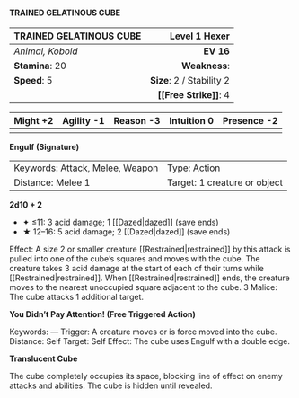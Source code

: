 #### TRAINED GELATINOUS CUBE

| TRAINED GELATINOUS CUBE |         **Level 1 Hexer** |
| :---------------------- | ------------------------: |
| *Animal, Kobold*        |                 **EV 16** |
| **Stamina**: 20         |             **Weakness**: |
| **Speed**: 5            | **Size**: 2 / Stability 2 |
|                         |    **[[Free Strike]]**: 4 |

| **Might** +2 | **Agility** -1 | **Reason** -3 | **Intuition** 0 | **Presence** -2 |
| ------------ | -------------- | ------------- | --------------- | --------------- |
|              |                |               |                 |                 |

**Engulf (Signature)**

|                                 |                              |
| :------------------------------ | :--------------------------- |
| Keywords: Attack, Melee, Weapon | Type: Action                 |
| Distance: Melee 1               | Target: 1 creature or object |

**2d10 + 2**

- ✦ ≤11: 3 acid damage; 1 [[Dazed|dazed]] (save ends)
- ★ 12–16: 5 acid damage; 2 [[Dazed|dazed]] (save ends)

Effect: A size 2 or smaller creature [[Restrained|restrained]] by this attack is pulled into one of the cube’s squares and moves with the cube. The creature takes 3 acid damage at the start of each of their turns while [[Restrained|restrained]]. When [[Restrained|restrained]] ends, the creature moves to the nearest unoccupied square adjacent to the cube. 3 Malice: The cube attacks 1 additional target.

**You Didn’t Pay Attention! (Free Triggered Action)**

Keywords: — Trigger: A creature moves or is force moved into the cube. Distance: Self Target: Self Effect: The cube uses Engulf with a double edge.

**Translucent Cube**

The cube completely occupies its space, blocking line of effect on enemy attacks and abilities. The cube is hidden until revealed.
